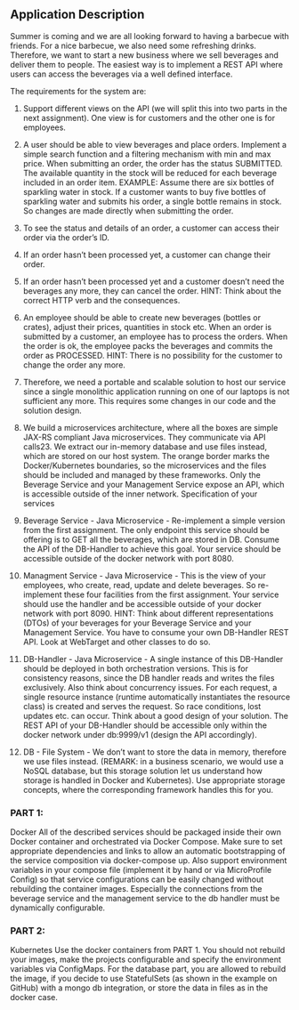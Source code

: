 
## Application Description
Summer is coming and we are all looking forward to having a barbecue with friends. For a nice barbecue, we also need some refreshing drinks. Therefore, we want to start a new business where we sell beverages and deliver them to people. The easiest way is to implement a REST API where users can access the beverages via a well defined interface.

The requirements for the system are:
1. Support different views on the API (we will split this into two parts in the next assignment). One view is for customers and the other one is for employees.
2.  A user should be able to view beverages and place orders. Implement a simple search function and a filtering mechanism with min and max price. When submitting an order, the order has the status SUBMITTED. The available quantity in the stock will be reduced for each beverage included in an order item. EXAMPLE: Assume there are six bottles of sparkling water in stock. If a customer wants to buy five bottles of sparkling water and submits his order, a single bottle remains in stock. So changes are made directly when submitting the order.
3. To see the status and details of an order, a customer can access their order via the order’s ID.
4. If an order hasn’t been processed yet, a customer can change their order.
5. If an order hasn’t been processed yet and a customer doesn’t need the beverages any more, they can cancel the order. HINT: Think about the correct HTTP verb and the consequences.
6.  An employee should be able to create new beverages (bottles or crates), adjust their prices, quantities in stock etc. When an order is submitted by a customer, an employee has to process the orders. When the order is ok, the employee packs the beverages and commits the order as PROCESSED. HINT: There is no possibility for the customer to change the order any more.
7. Therefore, we need a portable and scalable solution to host our service since a single monolithic application running on one of our laptops is not sufficient any more. This requires some changes in our code and the solution design.

8. We build a microservices architecture, where all the boxes are simple JAX-RS compliant Java microservices. They communicate via API calls23. We extract our in-memory database and use files instead, which are stored on our host system. The orange border marks the Docker/Kubernetes boundaries, so the microservices and the files should be included and managed by these frameworks. Only the Beverage Service and your Management Service expose an API, which is accessible outside of the inner network.
Specification of your services
9. Beverage Service - Java Microservice - Re-implement a simple version from the first assignment. The only endpoint this service should be offering is to GET all the beverages, which are stored in DB. Consume the API of the DB-Handler to achieve this goal. Your service should be accessible outside of the docker network with port 8080.
10. Managment Service - Java Microservice - This is the view of your employees, who create, read, update and delete beverages. So re-implement these four facilities from the first assignment. Your service should use the handler and be accessible outside of your docker network with port 8090.
HINT: Think about different representations (DTOs) of your beverages for your Beverage Service and your Management Service. You have to consume your own DB-Handler REST API. Look at WebTarget and other classes to do so.
 
11. DB-Handler - Java Microservice - A single instance of this DB-Handler should be deployed in both orchestration versions. This is for consistency reasons, since the DB handler reads and writes the files exclusively. Also think about concurrency issues. For each request, a single resource instance (runtime automatically instantiates the resource class) is created and serves the request. So race conditions, lost updates etc. can occur. Think about a good design of your solution. The REST API of your DB-Handler should be accessible only within the docker network under db:9999/v1
(design the API accordingly).
12. DB - File System - We don’t want to store the data in memory, therefore we use files instead. (REMARK: in a business scenario, we would use a NoSQL database, but this storage solution let us understand how storage is handled in Docker and Kubernetes). Use appropriate storage concepts, where the corresponding framework handles this for you.
### PART 1: 
Docker All of the described services should be packaged inside their own Docker container and orchestrated via Docker Compose. Make sure to set appropriate dependencies and links to allow an automatic bootstrapping of the service composition via docker-compose up. Also support environment variables in your compose file (implement it by hand or via MicroProfile Config) so that service configurations can be easily changed without rebuilding the container images. Especially the connections from the beverage service and the management service to the db handler must be dynamically configurable.
### PART 2: 
Kubernetes Use the docker containers from PART 1. You should not rebuild your images, make the projects configurable and specify the environment variables via ConfigMaps. For the database part, you are allowed to rebuild the image, if you decide to use StatefulSets (as shown in the example on GitHub) with a mongo db integration, or store the data in files as in the docker case.



##
 
 

